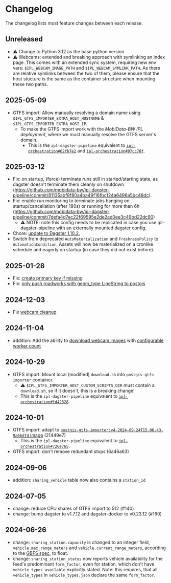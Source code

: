 # Changelog

The changelog lists most feature changes between each release.

## Unreleased

- ⚠️ Change to Python 3.12 as the base python version
- ⚠️ Webcams: extended and breaking approach with symlinking an index page. This comes with an extended sync system,
  requiring new env vars: `$IPL_WEBCAM_IMAGE_PATH` and `$IPL_WEBCAM_SYMLINK_PATH`. As there are relative symlinks
  between the two of them, please ensure that the host stucture is the same as the container structure when mounting
  these two paths.


## 2025-05-09

- GTFS import: Allow manually resolving a domain name using `$IPL_GTFS_IMPORTER_EXTRA_HOST_HOSTNAME` & `$IPL_GTFS_IMPORTER_EXTRA_HOST_IP`.
  - To make the GTFS import work with the *MobiData-BW IPL deployment*, where we must manually resolve the GTFS server's domain.
    - This is the `ipl-dagster-pipeline` equivalent to [`ipl-orchestration#62fb7e2`](https://github.com/mobidata-bw/ipl-orchestration/commit/62fb7e28aeaee1ad88914ce7004be1cda539abec) and  [`ipl-orchestration#07cc70f`](https://github.com/mobidata-bw/ipl-orchestration/commit/07cc70fca8af543315722d5cd93fad84e0073429).

## 2025-03-12
- Fix: on startup, (force) terminate runs still in started/starting state, as dagster doesn't terminate them cleanly on shutdown (https://github.com/mobidata-bw/ipl-dagster-pipeline/commit/81135abf8f80a4ba49f16fbcf24a6496a5bc48dc).
- Fix: enable run monitoring to terminate jobs hanging on startup/cancellation (after 180s) or running for more than 6h (https://github.com/mobidata-bw/ipl-dagster-pipeline/commit/7defa4d7ec22f69595e2de2ad0ee3c49bd22dc90)
    - ⚠️ NOTE: note this config needs to be replicated in case you use ipl-dagster-pipeline with an externally mounted dagster config.
- Chore: [update to Dagster 1.10.2.](https://github.com/mobidata-bw/ipl-dagster-pipeline/pull/188)
- Switch from deprecated `AutoMaterialization` and `FreshnessPolicy` to `AutomationCondition`. Assets will now be materialized on a cronlike schedule and eagerly on startup (in case they did not exist before).

## 2025-01-28
- Fix: [create primary key if missing](https://github.com/mobidata-bw/ipl-dagster-pipeline/pull/182)
- Fix: [only push roadworks with geom_type LineString to postgis](https://github.com/mobidata-bw/ipl-dagster-pipeline/pull/184)


## 2024-12-03

- Fix [webcam cleanup](https://github.com/mobidata-bw/ipl-dagster-pipeline/pull/180)


## 2024-11-04

- addition: Add the ability to [download webcam images](https://github.com/mobidata-bw/ipl-dagster-pipeline/pull/177)
  with [configurable worker count](https://github.com/mobidata-bw/ipl-dagster-pipeline/pull/179)

## 2024-10-29

- GTFS import: Mount local (modified) `download.sh` into `postgis-gtfs-importer` container.
    - ⚠️ `$IPL_GTFS_IMPORTER_HOST_CUSTOM_SCRIPTS_DIR` must contain a `download.sh`, so if it doesn't, this is a breaking change!
    - This is the `ipl-dagster-pipeline` equivalent to [`ipl-orchestration#fd42328`](https://github.com/mobidata-bw/ipl-orchestration/commit/fd423288ac8d1a1902ebfed60339f1fe120ce508).

## 2024-10-01

- GTFS import: adapt to [`postgis-gtfs-importer:v4-2024-09-24T15.06.43-9a66d7d` image](https://github.com/mobidata-bw/postgis-gtfs-importer/pkgs/container/postgis-gtfs-importer/278891924?tag=v4-2024-09-24T15.06.43-9a66d7d) (21449e7)
    - This is the `ipl-dagster-pipeline` equivalent to [`ipl-orchestration#726e765`](https://github.com/mobidata-bw/ipl-orchestration/commit/726e7650820adf848cd79787946340ee7c4cf02f).
- GTFS import: don't remove redundant stops (6a46a63)

## 2024-09-06
- addition: `sharing_vehicle` table now also contains a `station_id`

## 2024-07-05
- change: reduce CPU shares of GTFS import to 512 (#140)
- change: bump dagster to v1.7.12 and dagster-docker to v0.23.12 (#160)

## 2024-06-26
- change: `sharing_station.capacity` is changed to an integer field, `vehicle.max_range_meters` and `vehicle.current_range_meters`, according to the [GBFS spec](https://github.com/MobilityData/gbfs/blob/cd75662c25180f68f76237f88a861d82e940cf3b/gbfs.md?plain=1#L1044), to float.
- change: `sharing_station_status` now reports vehicle availability for the feed's predominant `form_factor`, even for station, which don't have `vehicle_types_available` explicitly stated. Note: this requires, that all `vehicle_types` in `vehicle_types.json` declare the same `form_factor`.
